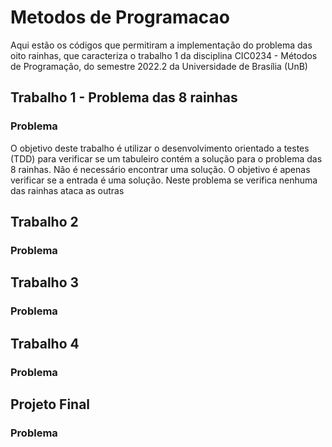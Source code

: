 # Metodos de Programacao

Aqui estão os códigos que permitiram a implementação do problema das oito rainhas, que caracteriza o trabalho 1 da disciplina CIC0234 - Métodos de Programação, do semestre 2022.2 da Universidade de Brasília (UnB)

## Trabalho 1 - Problema das 8 rainhas

### Problema

O objetivo deste trabalho é utilizar o desenvolvimento orientado a testes (TDD) para verificar se um tabuleiro contém a solução para o problema das 8 rainhas. Não é necessário encontrar uma solução. O objetivo é apenas verificar se a entrada é uma solução. Neste problema se verifica nenhuma das rainhas ataca as outras

## Trabalho 2

### Problema

## Trabalho 3

### Problema

## Trabalho 4

### Problema

## Projeto Final

### Problema
